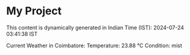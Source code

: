 # My Project

This content is dynamically generated in Indian Time (IST): 2024-07-24 03:41:38 IST


Current Weather in Coimbatore:
Temperature: 23.88 °C
Condition: mist
